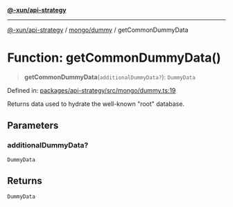 [**@-xun/api-strategy**](../../../README.md)

***

[@-xun/api-strategy](../../../README.md) / [mongo/dummy](../README.md) / getCommonDummyData

# Function: getCommonDummyData()

> **getCommonDummyData**(`additionalDummyData?`): `DummyData`

Defined in: [packages/api-strategy/src/mongo/dummy.ts:19](https://github.com/Xunnamius/api-utils/blob/51ed4560620e631b81b4890e48c56dab5e8d6449/packages/api-strategy/src/mongo/dummy.ts#L19)

Returns data used to hydrate the well-known "root" database.

## Parameters

### additionalDummyData?

`DummyData`

## Returns

`DummyData`
